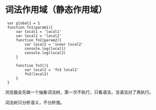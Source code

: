 # 词法作用域（静态作用域）

```angular2html
 var global1 = 1
 function fn1(param1){
     var local1 = 'local1'
     var local2 = 'local2'
     function fn2(param2){
         var local2 = 'inner local2'
         console.log(local1)
         console.log(local2)
     }

     function fn3(){
         var local2 = 'fn3 local2'
         fn2(local2)
     }
 }
```

浏览器会先做一个抽象词法树，第一次不执行，只看语法，当语法对了再执行。

词法树只分析语义，不分析值。